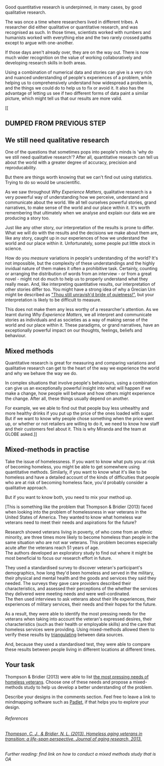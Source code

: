 Good quantitative research is underpinned, in many cases, by good qualitative research.

The was once a time where researchers lived in different tribes.  A researcher did either qualitative or quantitative research, and was recognised as such.  In those times, scientists worked with numbers and humanists worked with everything else and the two rarely crossed paths except to argue with one-another.

If those days aren't already over, they are on the way out. There is now much wider recognition on the value of working collaboratively and developing research skills in both areas.

Using a combination of numerical data and stories can give is a very rich and nuanced understanding of people's experiences of a problem, while helping us to comprehensively understand how widespread a problem is, and the things we could do to help us to fix or avoid it.  It also has the advantage of letting us see if two different forms of data paint a similar picture, which might tell us that our results are more valid.




[[

## DUMPED FROM PREVIOUS STEP

## We still need qualitative research

One of the questions that sometimes pops into people's minds is 'why do we still need qualitative research'?  After all, quantitative research can tell us about the world with a greater degree of accuracy, precision and reproducability. 

But there are things worth knowing that we can't find out using statistics.  Trying to do so would be unscientific.

As we saw throughout _Why Experience Matters_, qualitative research is a very powerful way of understanding how we perceive, understand and communicate about the world.  We all tell ourselves powerful stories, grand narratives, to make sense of the world and our place within it.  It's worth remembering that ultimately when we analyse and explain our data we are producing a story too. 

Just like any other story, our interpretation of the results is prone to differ.  What we will do with the results and the decisions we make about them are, like any story, caught up in our experiences of how we understand the world and our place within it.  Unfortunately, some people put little stock in science.

How do you _measure_ variations in people's understanding of the world?  It's not impossible, but the complexity of these understandings and the highly invidual nature of them makes it often a prohibitive task.  Certainly, counting or arranging the distribution of words from an interview - or from a great novel - might not do much to help us to properly understand what they really mean.  And, like interpreting quantitative results, our interpretation of other stories differ too.  You might have a strong idea of why a Grecian Urn might be described as ["Thou still unravish'd bride of quietness!"](https://www.poetryfoundation.org/poems/44477/ode-on-a-grecian-urn), but your interpretation is likely to be difficult to measure.

This does not make them any less worthy of a researcher's attention. As we learnt during _Why Experience Matters_, we all interpret and communicate stories as individuals and as societies as a way of making sense of the world and our place within it.  These paradigms, or grand narratives, have an exceptionally powerful impact on our thoughts, feelings, beliefs and behaviour. 

## Mixed methods

Quantitative research is great for measuring and comparing variations and qualitative research can get to the heart of the way we experience the world and why we behave the way we do.

In complex situations that involve people's behaviours, using a combination can give us an exceptionally powerful insight into what will happen if we make a change, how people will behave and how others might experience the change.  After all, these things usually depend on another.

For example, we we able to find out that people buy less unhealthy and more healthy drinks if you put up the price of the ones loaded with sugar.  But if we want to know why people chose something when the price went up, or whether or not retailers are willing to do it, we need to know how staff and their customers feel about it.  This is why Miranda and the team at GLOBE asked.]]

## Mixed-methods in practise

Take the issue of homelessness.  If you want to know what puts you at risk of becoming homeless, you might be able to get somewhere using quantitative methods.  Similarly, if you want to know what it's like to be homeless and have a detailed account of the kinds of difficulties that people who are at risk of becoming homeless face, you'd probably consider a qualitative approach.

But if you want to know both, you need to mix your method up.  

[This is something like the problem that Thompson & Bridier (2013) faced when looking into the problem of homelessness in war veterans in the United States of America. They wanted to know what homeless war veterans need to meet their needs and aspirations for the future?

Research showed veterans living in poverty, of who come from an ethnic minority, are three times more likely to become homeless than people in the same situation who are not war veterans.  This problem becomes especially acute after the veterans reach 51 years of age.  
The authors developed an exploratory study to find out where it might be most beneficial to focus our research effort in future.

They used a standardised survey to discover veteran's participant's demographics, how long they'd been homeless and served in the military, their physical and mental health and the goods and services they said they needed.  The surveys they gave care providers described their characteristics, and assessed their perceptions of the whether the services they delivered were meeting needs and were well-cordinated.  
The then used interviews to ask veterans about their life experiences, their experiences of military services, their needs and their hopes for the future.  

As a result, they were able to identify the most pressing needs for the veterans when taking into account the veteran's expressed desires, their characteristics (such as their health or employable skills) and the care that homeless services were providing.  Using mixed-methods allowed them to verify these results by [triangulating](http://www.bmj.com/bmj/section-pdf/186156?path=/bmj/341/7783/Research_Methods_Reporting.full.pdf) between  data sources.

And, because they used a standardised test, they were able to compare these results between people living in different locations at different times.

## Your task

Thompson & Bridier (2013) were able to list [the most pressing needs of homeless veterans](https://www.hindawi.com/journals/jar/2013/570407/tab2/).  Choose one of these needs and propose a mixed-methods study to help us develop a better understanding of the problem. 

Describe your designs in the comments section.  Feel free to leave a link to mindmapping software such as [Padlet](link), if that helps you to explore your design.

###### References

###### [Thompson, C. J., & Bridier, N. L. (2013). Homeless aging veterans in transition: a life-span perspective. Journal of aging research, 2013.](http://dx.doi.org/10.1155/2013/570407)

###### Further reading: find link on how to conduct a mixed methods study that is OA



